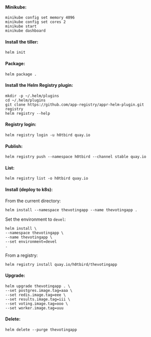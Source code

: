 #### Minikube:
```
minikube config set memory 4096
minikube config set cores 2
minikube start
minikube dashboard
```

#### Install the tiller:
```
helm init
```

#### Package:

```
helm package .
```

#### Install the Helm Registry plugin:
```
mkdir -p ~/.helm/plugins
cd ~/.helm/plugins
git clone https://github.com/app-registry/appr-helm-plugin.git registry
helm registry --help
```

#### Registry login:
```
helm registry login -u h0tbird quay.io
```

#### Publish:

```
helm registry push --namespace h0tbird --channel stable quay.io
```

#### List:
```
helm registry list -o h0tbird quay.io
```

#### Install (deploy to k8s):

From the current directory:
```
helm install --namespace thevotingapp --name thevotingapp .
```

Set the environment to `devel`:
```
helm install \
--namespace thevotingapp \
--name thevotingapp \
--set environment=devel
.
```

From a registry:
```
helm registry install quay.io/h0tbird/thevotingapp
```

#### Upgrade:

```
helm upgrade thevotingapp . \
--set postgres.image.tag=aaa \
--set redis.image.tag=eee \
--set results.image.tag=iii \
--set voting.image.tag=ooo \
--set worker.image.tag=uuu
```

#### Delete:

```
helm delete --purge thevotingapp
```
